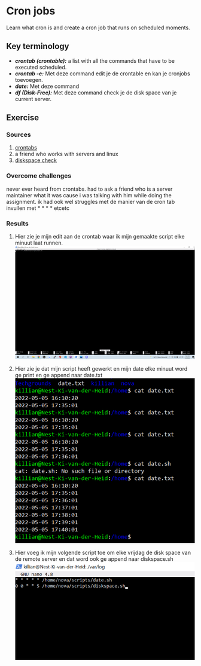 # Cron jobs 
Learn what cron is and create a cron job that runs on scheduled moments.

## Key terminology
 - ***crontab (crontable):*** a list with all the commands that have to be executed scheduled.
 - ***crontab -e:*** Met deze command edit je de crontable en kan je cronjobs toevoegen.
 - ***date:*** Met deze command 
 - ***df (Disk-Free):*** Met deze command check je de disk space van je current server.
 


## Exercise
### Sources
1. [crontabs](https://www.freecodecamp.org/news/cron-jobs-in-linux/)
2. a friend who works with servers and linux
3. [diskspace check](http://blog.imm.cnr.it/content/linux-check-disk-space-command-view-system-disk-usage-df-and-du)



### Overcome challenges
never ever heard from crontabs. had to ask a friend who is a server maintainer what it was cause i was talking with him while doing the assignment.
ik had ook wel struggles met de manier van de cron tab invullen met * * * * etcetc


### Results

1. Hier zie je mijn edit aan de crontab waar ik mijn gemaakte script elke minuut laat runnen.
![SS](../../00_includes/LNX-08/crontab.png)

2. Hier zie je dat mijn script heeft gewerkt en mijn date elke minuut word ge print en ge append naar date.txt
![SS](../../00_includes/LNX-08/datepm.png)

3. Hier voeg ik mijn volgende script toe om elke vrijdag de disk space van de remote server en dat word ook ge append naar diskspace.sh
![SS](../../00_includes/LNX-08/diskspace.png)
